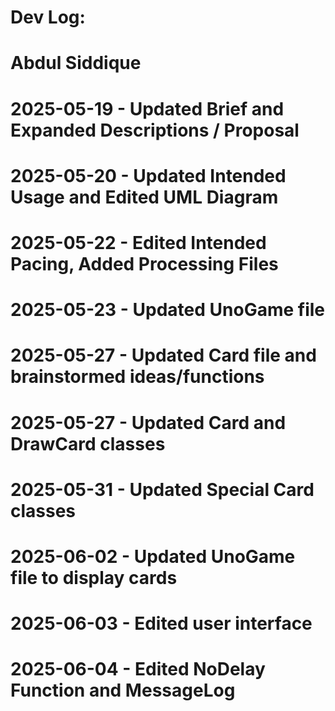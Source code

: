# Dev Log:
# Abdul Siddique
# 2025-05-19 - Updated Brief and Expanded Descriptions / Proposal
# 2025-05-20 - Updated Intended Usage and Edited UML Diagram
# 2025-05-22 - Edited Intended Pacing, Added Processing Files
# 2025-05-23 - Updated UnoGame file
# 2025-05-27 - Updated Card file and brainstormed ideas/functions
# 2025-05-27 - Updated Card and DrawCard classes 
# 2025-05-31 - Updated Special Card classes
# 2025-06-02 - Updated UnoGame file to display cards
# 2025-06-03 - Edited user interface
# 2025-06-04 - Edited NoDelay Function and MessageLog
